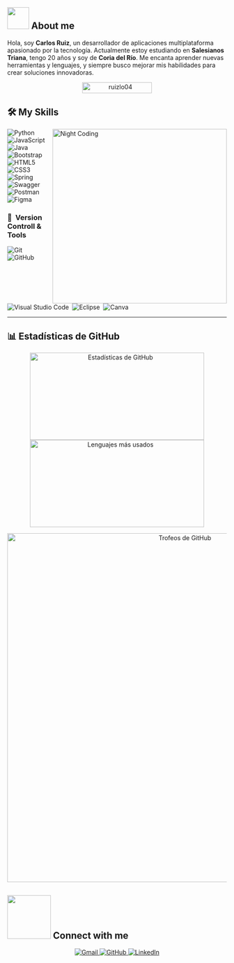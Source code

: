 ## <picture><img src = "https://github.com/7oSkaaa/7oSkaaa/blob/main/Images/about_me.gif?raw=true" width = 50px></picture> About me

Hola, soy **Carlos Ruiz**, un desarrollador de aplicaciones multiplataforma apasionado por la tecnología. Actualmente estoy estudiando en **Salesianos Triana**, tengo 20 años y soy de **Coria del Río**. Me encanta aprender nuevas herramientas y lenguajes, y siempre busco mejorar mis habilidades para crear soluciones innovadoras.

<p align="center"> 
	<!-- Contador de vistas del perfil -->
	<img src="https://komarev.com/ghpvc/?username=ruizlo04&label=Profile%20views&color=0047AB&style=plastic" alt="ruizlo04" height="25px" width="160px"/> 
</p>


## 🛠️ My Skills

<img alt="Night Coding" src="https://media.giphy.com/media/ZVik7pBtu9dNS/giphy.gif" align="right" width="400"/>

![Python](https://img.shields.io/badge/python-3670A0?style=for-the-badge&logo=python&logoColor=ffdd54)&nbsp;
![JavaScript](https://img.shields.io/badge/javascript-%23323330.svg?style=for-the-badge&logo=javascript&logoColor=%23F7DF1E)&nbsp;
![Java](https://img.shields.io/badge/java-%23ED8B00.svg?style=for-the-badge&logo=java&logoColor=white)&nbsp;
![Bootstrap](https://img.shields.io/badge/bootstrap-%23563D7C.svg?style=for-the-badge&logo=bootstrap&logoColor=white)&nbsp;
![HTML5](https://img.shields.io/badge/html5-%23E34F26.svg?style=for-the-badge&logo=html5&logoColor=white)&nbsp;
![CSS3](https://img.shields.io/badge/css3-%231572B6.svg?style=for-the-badge&logo=css3&logoColor=white)&nbsp;
![Spring](https://img.shields.io/badge/spring-%236DB33F.svg?style=for-the-badge&logo=spring&logoColor=white)&nbsp;
![Swagger](https://img.shields.io/badge/-Swagger-%23Clojure?style=for-the-badge&logo=swagger&logoColor=white)&nbsp;
![Postman](https://img.shields.io/badge/Postman-FF6C37?style=for-the-badge&logo=postman&logoColor=white)&nbsp;
![Figma](https://img.shields.io/badge/figma-%23F24E1E.svg?style=for-the-badge&logo=figma&logoColor=white)&nbsp;


### 🧰 &nbsp;Version Controll & Tools 

![Git](https://img.shields.io/badge/git-%23F05033.svg?style=for-the-badge&logo=git&logoColor=white)&nbsp;
![GitHub](https://img.shields.io/badge/github-%23121011.svg?style=for-the-badge&logo=github&logoColor=white)&nbsp;
![Visual Studio Code](https://img.shields.io/badge/Visual%20Studio%20Code-0078d7.svg?style=for-the-badge&logo=visual-studio-code&logoColor=white)&nbsp;
![Eclipse](https://img.shields.io/badge/Eclipse-FE7A16.svg?style=for-the-badge&logo=Eclipse&logoColor=white)&nbsp;
![Canva](https://img.shields.io/badge/Canva-%2300C4CC.svg?style=for-the-badge&logo=Canva&logoColor=white)&nbsp;

---

## 📊 Estadísticas de GitHub

<!-- ESTADÍSTICAS GITHUB -->
<p align="center">
  <img src="https://github-readme-stats.vercel.app/api?username=ruizlo04&show_icons=true&theme=dark&count_private=true" alt="Estadísticas de GitHub" style="width: 400px; height: 200px;"/>
  <img src="https://github-readme-stats.vercel.app/api/top-langs/?username=ruizlo04&layout=compact&theme=dark" alt="Lenguajes más usados" style="width: 400px; height: 200px;"/>
</p>

<!-- TROFEOS GITHUB -->
<p align="center"> 
  <a href="https://github.com/ryo-ma/github-profile-trophy">
    <img src="https://github-profile-trophy.vercel.app/?username=ruizlo04&theme=dracula&column=7" alt="Trofeos de GitHub" style="width: 800px;"/>
  </a> 
</p>



## <picture> <img src="https://github.com/7oSkaaa/7oSkaaa/blob/main/Images/Connect-with-me.gif?raw=true" width="100px"> </picture> Connect with me
<p align="center">
	<a href="mailto:carlosruizlopez.0304@gmail.com">
        <img src="https://img.shields.io/badge/gmail-%23EA4335.svg?style=plastic&logo=gmail&logoColor=white" alt="Gmail"/>
    </a>
	<a href="https://github.com/ruizlo04">
        <img src="https://img.shields.io/badge/github-%23181717.svg?style=plastic&logo=github&logoColor=white" alt="GitHub"/>
    </a>
	<a href="https://www.linkedin.com/in/carlos-ruiz-901395342/">
        <img src="https://img.shields.io/badge/linkedin-%230A66C2.svg?style=plastic&logo=linkedin&logoColor=white" alt="LinkedIn"/>
    </a>
</p>




